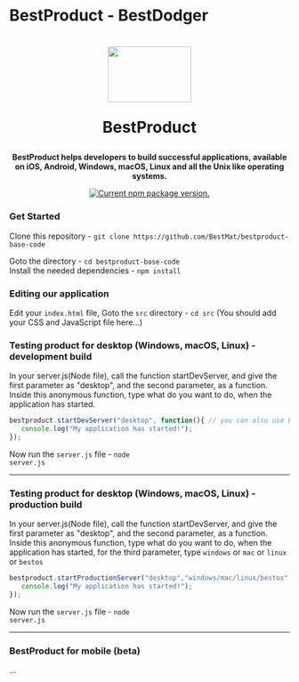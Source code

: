 # BestProduct - BestDodger
<h1 align="center">
 <center><img src="https://codeprojects.org/Vv-6CjeqcK83FycQ-qy2NxVKn1FA0MojyShNazJp4Us/BestMat.jpg" width="150" height="100"></center>
  
  BestProduct
</h1>

<p align="center">
  <strong>BestProduct helps developers to build successful applications, available on iOS, Android, Windows, macOS, Linux and all the Unix like operating systems.</strong><br>
</p>

<p align="center">
  <a href="https://www.npmjs.org/package/bestproduct-bestmat">
    <img src="https://img.shields.io/npm/v/bestproduct-bestmat?color=brightgreen&label=NPM%20Package" alt="Current npm package version." />
  </a>
</p>



<h3>Get Started</h3>
Clone this repository  - <code>git clone https://github.com/BestMat/bestproduct-base-code</code>


Goto the directory - <code>cd bestproduct-base-code</code>            
Install the needed dependencies - <code>npm install</code>        



<h3>Editing our application</h3>
Edit your <code>index.html</code> file,
Goto the <code>src</code> directory - <code>cd src</code> (You should add your CSS and JavaScript file here...)

<h3>Testing product for desktop (Windows, macOS, Linux) - development build</h3>

In your server.js(Node file), call the function startDevServer, and give the first parameter as "desktop", and the second parameter, as a function. Inside this anonymous function, type what do you want to do, when the application has started.


```javascript
bestproduct.startDevServer("desktop", function(){ // you can also use ES6 arrow functions
   console.log("My application has started!");
});
```

Now run the <code>server.js</code> file - <code>node server.js</code>


***

<h3>Testing product for desktop (Windows, macOS, Linux) - production build</h3>

In your server.js(Node file), call the function startDevServer, and give the first parameter as "desktop", and the second parameter, as a function. Inside this anonymous function, type what do you want to do, when the application has started, for the third parameter, type `windows` or `mac` or `linux` or `bestos`


```javascript
bestproduct.startProductionServer("desktop","windows/mac/linux/bestos", function(){ // you can also use ES6 arrow functions
   console.log("My application has started!");
});
```

Now run the <code>server.js</code> file - <code>node server.js</code>

---





<h3>BestProduct for mobile (beta)</h3>
...
